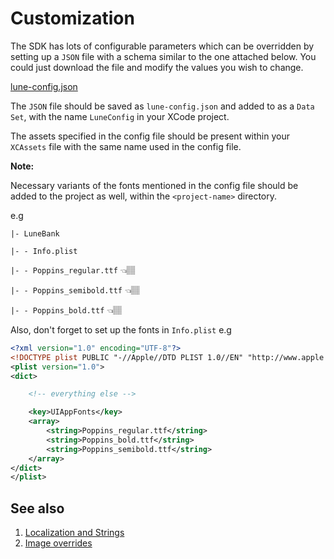 # Customization

The SDK has lots of configurable parameters which can be overridden by
setting up a `JSON` file with a schema similar to the one attached
below. You could just download the file and modify the values you wish
to change.

[lune-config.json](assets/lune-config.json)

The `JSON` file should be saved as `lune-config.json` and added to as a
`Data Set`, with the name `LuneConfig` in your XCode project.

The assets specified in the config file should be present within your
`XCAssets` file with the same name used in the config file.

**Note:**

Necessary variants of the fonts mentioned in the config file should be
added to the project as well, within the `<project-name>` directory.

e.g

`|- LuneBank`

`|- - Info.plist`

`|- - Poppins_regular.ttf` 👈🏽

`|- - Poppins_semibold.ttf` 👈🏽

`|- - Poppins_bold.ttf` 👈🏽

Also, don't forget to set up the fonts in `Info.plist` e.g

```xml
<?xml version="1.0" encoding="UTF-8"?>
<!DOCTYPE plist PUBLIC "-//Apple//DTD PLIST 1.0//EN" "http://www.apple.com/DTDs/PropertyList-1.0.dtd">
<plist version="1.0">
<dict>

    <!-- everything else -->

    <key>UIAppFonts</key>
    <array>
        <string>Poppins_regular.ttf</string>
        <string>Poppins_bold.ttf</string>
        <string>Poppins_semibold.ttf</string>
    </array>
</dict>
</plist>
```

## See also

1. [Localization and Strings](localization.md)
2. [Image overrides](images.md)
